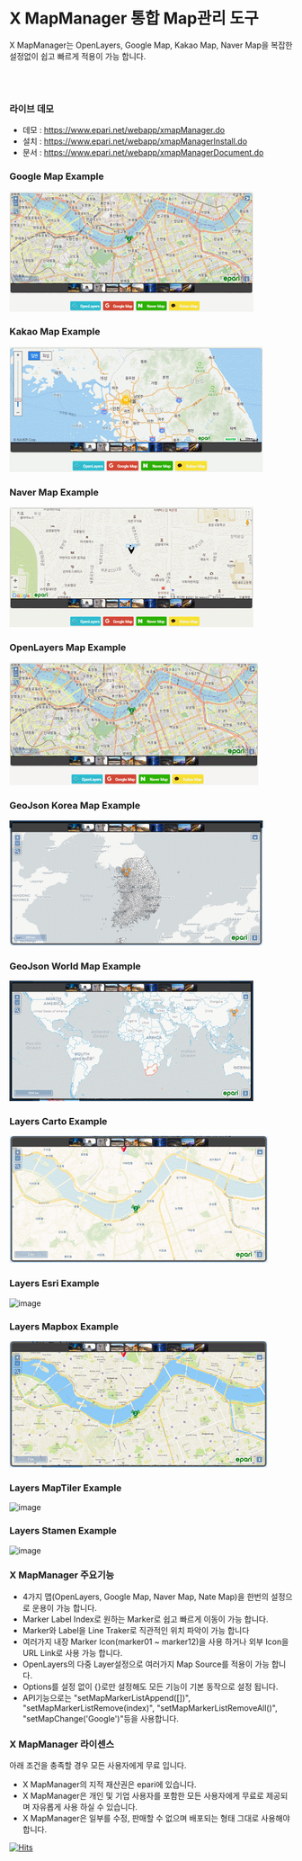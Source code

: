 # X MapManager 통합 Map관리 도구
X MapManager는 OpenLayers, Google Map, Kakao Map, Naver Map을 복잡한 설정없이 쉽고 빠르게 적용이 가능 합니다.


<br><br>
### 라이브 데모
 * 데모 : <a href="https://www.epari.net/webapp/xmapManager.do"         target="_blank">https://www.epari.net/webapp/xmapManager.do</a>
 * 설치 : <a href="https://www.epari.net/webapp/xmapManagerInstall.do"  target="_blank">https://www.epari.net/webapp/xmapManagerInstall.do</a>
 * 문서 : <a href="https://www.epari.net/webapp/xmapManagerDocument.do" target="_blank">https://www.epari.net/webapp/xmapManagerDocument.do</a>
 
 


### Google Map Example
![image](./images/preview-default-Google.gif)

### Kakao Map Example
![image](./images/preview-default-Kakao.gif)

### Naver Map Example
![image](./images/preview-default-Naver.gif)

### OpenLayers Map Example
![image](./images/preview-default-OpenLayer.gif)

### GeoJson Korea Map Example
![image](./images/preview-geoJson-Korea.gif)

### GeoJson World Map Example
![image](./images/preview-geoJson-world.gif)

### Layers Carto Example
![image](./images/preview-layers-carto.gif)

### Layers Esri Example
![image](./images/preview-layers-esri.gif)

### Layers Mapbox Example
![image](./images/preview-layers-Mapbox.gif)

### Layers MapTiler Example
![image](./images/preview-layers-MapTiler.gif)

### Layers Stamen Example
![image](./images/preview-layers-stamen.gif)
 
 

### X MapManager 주요기능
* 4가지 맵(OpenLayers, Google Map, Naver Map, Nate Map)을 한번의 설정으로 운용이 가능 합니다.
* Marker Label Index로 원하는 Marker로 쉽고 빠르게 이동이 가능 합니다.
* Marker와 Label을 Line Traker로 직관적인 위치 파악이 가능 합니다
* 여러가지 내장 Marker Icon(marker01 ~ marker12)을 사용 하거나 외부 Icon을 URL Link로 사용 가능 합니다.
* OpenLayers의 다중 Layer설정으로 여러가지 Map Source를 적용이 가능 합니다.
* Options를 설정 없이 {}로만 설정해도 모든 기능이 기본 동작으로 설정 됩니다.
* API기능으로는 "setMapMarkerListAppend([])", "setMapMarkerListRemove(index)", "setMapMarkerListRemoveAll()", "setMapChange('Google')"등을 사용합니다. 




### X MapManager 라이센스
아래 조건을 충족할 경우 모든 사용자에게 무료 입니다.

* X MapManager의 지적 재산권은 epari에 있습니다.
* X MapManager은 개인 및 기업 사용자를 포함한 모든 사용자에게 무료로 제공되며 자유롭게 사용 하실 수 있습니다.
* X MapManager은 일부를 수정, 판매할 수 없으며 배포되는 형태 그대로 사용해야 합니다.


[![Hits](https://hits.seeyoufarm.com/api/count/incr/badge.svg?url=https%3A%2F%2Fgithub.com%2Fgjbae1212%2Fhit-counter)](https://hits.seeyoufarm.com)
